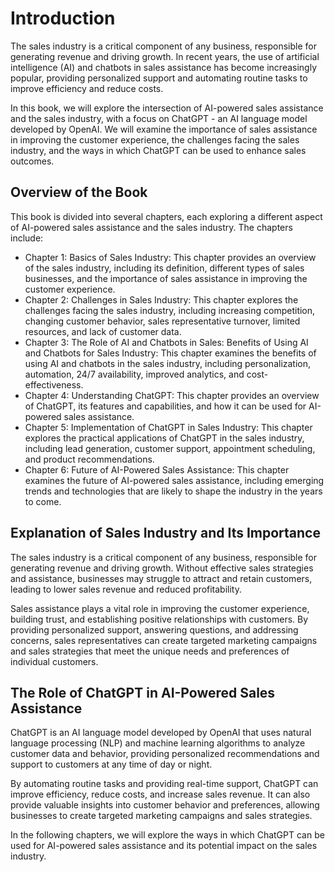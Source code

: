 Introduction
============

The sales industry is a critical component of any business, responsible for generating revenue and driving growth. In recent years, the use of artificial intelligence (AI) and chatbots in sales assistance has become increasingly popular, providing personalized support and automating routine tasks to improve efficiency and reduce costs.

In this book, we will explore the intersection of AI-powered sales assistance and the sales industry, with a focus on ChatGPT - an AI language model developed by OpenAI. We will examine the importance of sales assistance in improving the customer experience, the challenges facing the sales industry, and the ways in which ChatGPT can be used to enhance sales outcomes.

Overview of the Book
--------------------

This book is divided into several chapters, each exploring a different aspect of AI-powered sales assistance and the sales industry. The chapters include:

* Chapter 1: Basics of Sales Industry: This chapter provides an overview of the sales industry, including its definition, different types of sales businesses, and the importance of sales assistance in improving the customer experience.
* Chapter 2: Challenges in Sales Industry: This chapter explores the challenges facing the sales industry, including increasing competition, changing customer behavior, sales representative turnover, limited resources, and lack of customer data.
* Chapter 3: The Role of AI and Chatbots in Sales: Benefits of Using AI and Chatbots for Sales Industry: This chapter examines the benefits of using AI and chatbots in the sales industry, including personalization, automation, 24/7 availability, improved analytics, and cost-effectiveness.
* Chapter 4: Understanding ChatGPT: This chapter provides an overview of ChatGPT, its features and capabilities, and how it can be used for AI-powered sales assistance.
* Chapter 5: Implementation of ChatGPT in Sales Industry: This chapter explores the practical applications of ChatGPT in the sales industry, including lead generation, customer support, appointment scheduling, and product recommendations.
* Chapter 6: Future of AI-Powered Sales Assistance: This chapter examines the future of AI-powered sales assistance, including emerging trends and technologies that are likely to shape the industry in the years to come.

Explanation of Sales Industry and Its Importance
------------------------------------------------

The sales industry is a critical component of any business, responsible for generating revenue and driving growth. Without effective sales strategies and assistance, businesses may struggle to attract and retain customers, leading to lower sales revenue and reduced profitability.

Sales assistance plays a vital role in improving the customer experience, building trust, and establishing positive relationships with customers. By providing personalized support, answering questions, and addressing concerns, sales representatives can create targeted marketing campaigns and sales strategies that meet the unique needs and preferences of individual customers.

The Role of ChatGPT in AI-Powered Sales Assistance
--------------------------------------------------

ChatGPT is an AI language model developed by OpenAI that uses natural language processing (NLP) and machine learning algorithms to analyze customer data and behavior, providing personalized recommendations and support to customers at any time of day or night.

By automating routine tasks and providing real-time support, ChatGPT can improve efficiency, reduce costs, and increase sales revenue. It can also provide valuable insights into customer behavior and preferences, allowing businesses to create targeted marketing campaigns and sales strategies.

In the following chapters, we will explore the ways in which ChatGPT can be used for AI-powered sales assistance and its potential impact on the sales industry.
